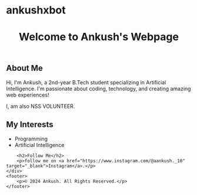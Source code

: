# ankushxbot
<!DOCTYPE html>
<html lang="en">
<head>
    <meta charset="UTF-8">
    <meta name="viewport" content="width=device-width, initial-scale=1.0">
</head>
<body>
    <header>
        <h1>Welcome to Ankush's Webpage</h1>
    </header>
    <div class="container">
        <h2>About Me</h2>
        <p>Hi, I'm Ankush, a 2nd-year B.Tech student specializing in Artificial Intelligence. I'm passionate about coding, technology, and creating amazing web experiences!</p>
        <p>I, am also NSS VOLUNTEER.</p>
        <h2>My Interests</h2>
        <ul>
            <li>Programming</li>
            <li>Artificial Intelligence</li>
        </ul>
        
        <h2>Follow Me</h2>
        <p>follow me on <a href="https://www.instagram.com/@aankush._10" target="_blank">Instagram</a>.</p>
    </div>
    <footer>
        <p>© 2024 Ankush. All Rights Reserved.</p>
    </footer>
</body>
</html>
